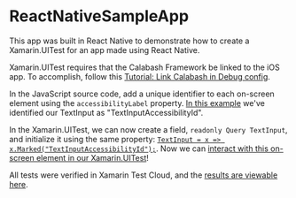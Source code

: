 # ReactNativeSampleApp

This app was built in React Native to demonstrate how to create a Xamarin.UITest for an app made using React Native.

Xamarin.UITest requires that the Calabash Framework be linked to the iOS app. To accomplish, follow this [Tutorial: Link Calabash in Debug config](https://github.com/calabash/calabash-ios/wiki/Tutorial%3A-Link-Calabash-in-Debug-config).

In the JavaScript source code, add a unique identifier to each on-screen element using the `accessibilityLabel` property. [In this example](https://github.com/brminnick/ReactNativeSampleApp/blob/master/index.ios.js#L31) we've identified our TextInput as "TextInputAccessibilityId".

In the Xamarin.UITest, we can now create a field, `readonly Query TextInput`, and initialize it using the same property: [`TextInput = x => x.Marked("TextInputAccessibilityId");`](https://github.com/brminnick/ReactNativeSampleApp/blob/master/UITests/UITests/Tests.cs#L23). Now we can [interact with this on-screen element in our Xamarin.UITest](https://github.com/brminnick/ReactNativeSampleApp/blob/master/UITests/UITests/Tests.cs#L45)!

All tests were verified in Xamarin Test Cloud, and the [results are viewable here](https://testcloud.xamarin.com/test/com-minnick-samplereactnativeapp_3df4d099-19e8-412e-907d-8dce6391aba0/).
